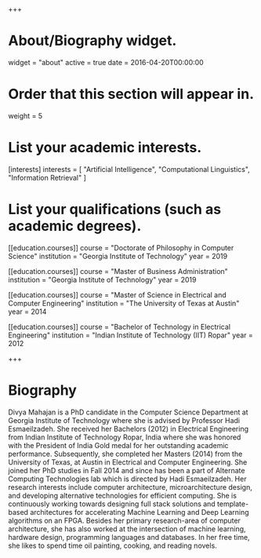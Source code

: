+++
# About/Biography widget.
widget = "about"
active = true
date = 2016-04-20T00:00:00

# Order that this section will appear in.
weight = 5

# List your academic interests.
[interests]
  interests = [
    "Artificial Intelligence",
    "Computational Linguistics",
    "Information Retrieval"
  ]

# List your qualifications (such as academic degrees).
[[education.courses]]
  course = "Doctorate of Philosophy in Computer Science"
  institution = "Georgia Institute of Technology"
  year = 2019

[[education.courses]]
  course = "Master of Business Administration"
  institution = "Georgia Institute of Technology"
  year = 2019

[[education.courses]]
  course = "Master of Science in  Electrical and Computer Engineering"
  institution = "The University of Texas at Austin"
  year = 2014
 
 [[education.courses]]
  course = "Bachelor of Technology in Electrical Engineering"
  institution = "Indian Institute of Technology (IIT) Ropar"
  year = 2012
  
+++

# Biography

Divya Mahajan is a PhD candidate in the Computer Science Department at Georgia Institute of Technology where she is advised by Professor Hadi Esmaeilzadeh. She received her Bachelors (2012) in Electrical Engineering from Indian Institute of Technology Ropar, India where she was honored with the President of India Gold medal for her outstanding academic performance. Subsequently, she completed her Masters (2014) from the University of Texas, at Austin in Electrical and Computer Engineering. She joined her PhD studies in Fall 2014 and since has been a part of Alternate Computing Technologies lab which is directed by Hadi Esmaeilzadeh. Her research interests include computer architecture, microarchitecture design, and developing alternative technologies for efficient computing. She is continuously working towards designing full stack solutions and template-based architectures for accelerating Machine Learning and Deep Learning algorithms on an FPGA. Besides her primary research-area of computer architecture, she has also worked at the intersection of machine learning, hardware design, programming languages and databases. In her free time, she likes to spend time oil painting, cooking, and reading novels.

